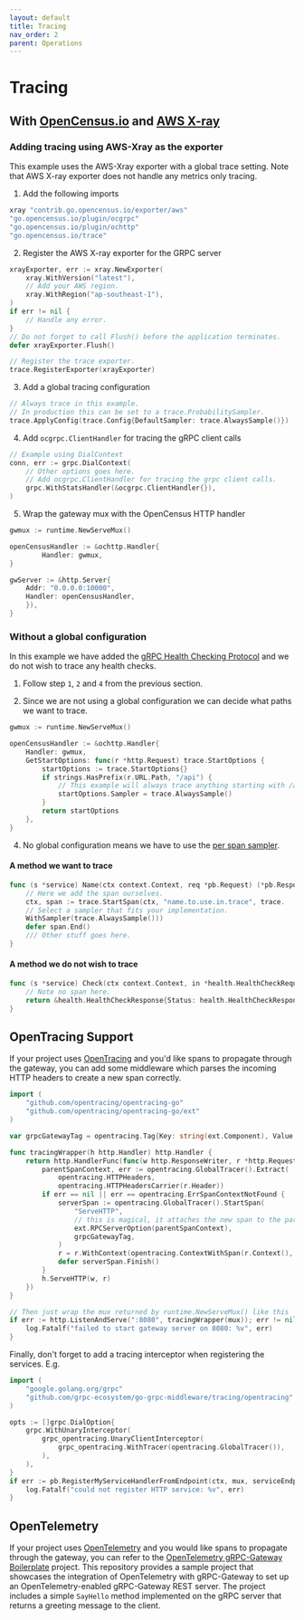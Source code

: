 ```yaml
---
layout: default
title: Tracing
nav_order: 2
parent: Operations
---
```


# Tracing

## With [OpenCensus.io](https://opencensus.io/) and [AWS X-ray](https://aws.amazon.com/xray/)

### Adding tracing using AWS-Xray as the exporter

This example uses the AWS-Xray exporter with a global trace setting. Note that AWS X-ray exporter does not handle any metrics only tracing.

1. Add the following imports

```go
xray "contrib.go.opencensus.io/exporter/aws"
"go.opencensus.io/plugin/ocgrpc"
"go.opencensus.io/plugin/ochttp"
"go.opencensus.io/trace"
```

2. Register the AWS X-ray exporter for the GRPC server

```go
xrayExporter, err := xray.NewExporter(
    xray.WithVersion("latest"),
    // Add your AWS region.
    xray.WithRegion("ap-southeast-1"),
)
if err != nil {
    // Handle any error.
}
// Do not forget to call Flush() before the application terminates.
defer xrayExporter.Flush()

// Register the trace exporter.
trace.RegisterExporter(xrayExporter)
```

3. Add a global tracing configuration

```go
// Always trace in this example.
// In production this can be set to a trace.ProbabilitySampler.
trace.ApplyConfig(trace.Config{DefaultSampler: trace.AlwaysSample()})
```

4. Add `ocgrpc.ClientHandler` for tracing the gRPC client calls

```go
// Example using DialContext
conn, err := grpc.DialContext(
    // Other options goes here.
    // Add ocgrpc.ClientHandler for tracing the grpc client calls.
    grpc.WithStatsHandler(&ocgrpc.ClientHandler{}),
)
```

5. Wrap the gateway mux with the OpenCensus HTTP handler

```go
gwmux := runtime.NewServeMux()

openCensusHandler := &ochttp.Handler{
		Handler: gwmux,
}

gwServer := &http.Server{
    Addr: "0.0.0.0:10000",
    Handler: openCensusHandler,
    }),
}
```

### Without a global configuration

In this example we have added the [gRPC Health Checking Protocol](https://github.com/grpc/grpc/blob/master/doc/health-checking.md) and we do not wish to trace any health checks.

1. Follow step `1`, `2` and `4` from the previous section.

2. Since we are not using a global configuration we can decide what paths we want to trace.

```go
gwmux := runtime.NewServeMux()

openCensusHandler := &ochttp.Handler{
    Handler: gwmux,
    GetStartOptions: func(r *http.Request) trace.StartOptions {
        startOptions := trace.StartOptions{}
        if strings.HasPrefix(r.URL.Path, "/api") {
            // This example will always trace anything starting with /api.
            startOptions.Sampler = trace.AlwaysSample()
        }
        return startOptions
    },
}
```

4. No global configuration means we have to use the [per span sampler](https://opencensus.io/tracing/sampling/#per-span-sampler).

#### A method we want to trace

```go
func (s *service) Name(ctx context.Context, req *pb.Request) (*pb.Response, error) {
    // Here we add the span ourselves.
    ctx, span := trace.StartSpan(ctx, "name.to.use.in.trace", trace.
    // Select a sampler that fits your implementation.
    WithSampler(trace.AlwaysSample()))
    defer span.End()
    /// Other stuff goes here.
}
```

#### A method we do not wish to trace

```go
func (s *service) Check(ctx context.Context, in *health.HealthCheckRequest) (*health.HealthCheckResponse, error) {
    // Note no span here.
    return &health.HealthCheckResponse{Status: health.HealthCheckResponse_SERVING}, nil
}
```

## OpenTracing Support

If your project uses [OpenTracing](https://github.com/opentracing/opentracing-go) and you'd like spans to propagate through the gateway, you can add some middleware which parses the incoming HTTP headers to create a new span correctly.

```go
import (
	"github.com/opentracing/opentracing-go"
	"github.com/opentracing/opentracing-go/ext"
)

var grpcGatewayTag = opentracing.Tag{Key: string(ext.Component), Value: "grpc-gateway"}

func tracingWrapper(h http.Handler) http.Handler {
	return http.HandlerFunc(func(w http.ResponseWriter, r *http.Request) {
		parentSpanContext, err := opentracing.GlobalTracer().Extract(
			opentracing.HTTPHeaders,
			opentracing.HTTPHeadersCarrier(r.Header))
		if err == nil || err == opentracing.ErrSpanContextNotFound {
			serverSpan := opentracing.GlobalTracer().StartSpan(
				"ServeHTTP",
				// this is magical, it attaches the new span to the parent parentSpanContext, and creates an unparented one if empty.
				ext.RPCServerOption(parentSpanContext),
				grpcGatewayTag,
			)
			r = r.WithContext(opentracing.ContextWithSpan(r.Context(), serverSpan))
			defer serverSpan.Finish()
		}
		h.ServeHTTP(w, r)
	})
}

// Then just wrap the mux returned by runtime.NewServeMux() like this
if err := http.ListenAndServe(":8080", tracingWrapper(mux)); err != nil {
	log.Fatalf("failed to start gateway server on 8080: %v", err)
}
```

Finally, don't forget to add a tracing interceptor when registering
the services. E.g.

```go
import (
	"google.golang.org/grpc"
	"github.com/grpc-ecosystem/go-grpc-middleware/tracing/opentracing"
)

opts := []grpc.DialOption{
	grpc.WithUnaryInterceptor(
		grpc_opentracing.UnaryClientInterceptor(
			grpc_opentracing.WithTracer(opentracing.GlobalTracer()),
		),
	),
}
if err := pb.RegisterMyServiceHandlerFromEndpoint(ctx, mux, serviceEndpoint, opts); err != nil {
	log.Fatalf("could not register HTTP service: %v", err)
}
```

## OpenTelemetry

If your project uses [OpenTelemetry](https://opentelemetry.io/) and you would like spans to propagate through the gateway, you can refer to the [OpenTelemetry gRPC-Gateway Boilerplate](https://github.com/iamrajiv/opentelemetry-grpc-gateway-boilerplate) project. This repository provides a sample project that showcases the integration of OpenTelemetry with gRPC-Gateway to set up an OpenTelemetry-enabled gRPC-Gateway REST server. The project includes a simple `SayHello` method implemented on the gRPC server that returns a greeting message to the client.
